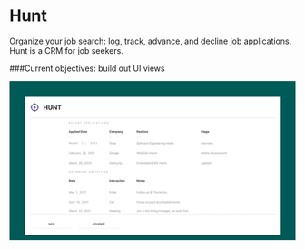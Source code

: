 # Hunt
Organize your job search: log, track, advance, and decline job applications.
Hunt is a CRM for job seekers.

###Current objectives: build out UI views

![](images/HUNT.gif)
